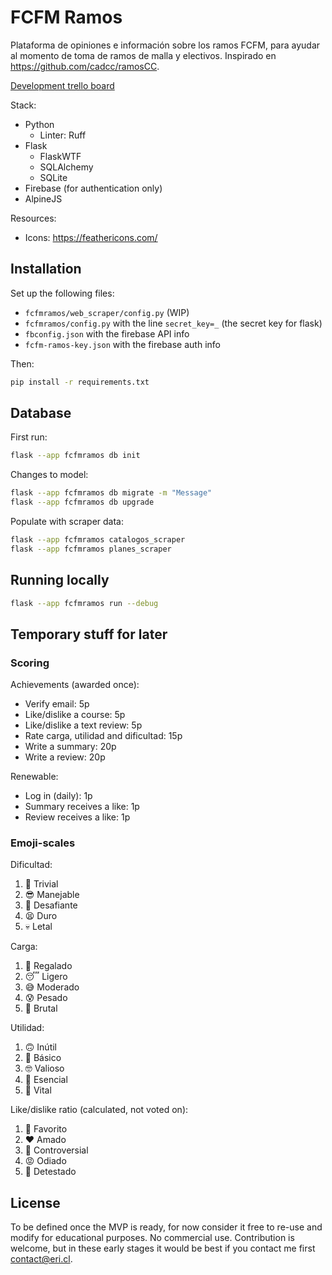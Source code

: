 # FCFM Ramos

Plataforma de opiniones e información sobre los ramos FCFM, para ayudar al momento de toma de ramos de malla y electivos. Inspirado en <https://github.com/cadcc/ramosCC>.

[Development trello board](https://trello.com/b/PSyFevmn/ramos-fcfm)

Stack:

- Python
  - Linter: Ruff
- Flask
  - FlaskWTF
  - SQLAlchemy
  - SQLite
- Firebase (for authentication only)
- AlpineJS

Resources:

- Icons: <https://feathericons.com/>

## Installation

Set up the following files:

- `fcfmramos/web_scraper/config.py` (WIP)
- `fcfmramos/config.py` with the line `secret_key=_` (the secret key for flask)
- `fbconfig.json` with the firebase API info
- `fcfm-ramos-key.json` with the firebase auth info

Then:

```bash
pip install -r requirements.txt
```

## Database

First run:

```bash
flask --app fcfmramos db init
```

Changes to model:

```bash
flask --app fcfmramos db migrate -m "Message"
flask --app fcfmramos db upgrade
```

Populate with scraper data:

```bash
flask --app fcfmramos catalogos_scraper
flask --app fcfmramos planes_scraper
```

## Running locally

```bash
flask --app fcfmramos run --debug
```

## Temporary stuff for later

### Scoring

Achievements (awarded once):

- Verify email: 5p
- Like/dislike a course: 5p
- Like/dislike a text review: 5p
- Rate carga, utilidad and dificultad: 15p
- Write a summary: 20p
- Write a review: 20p

Renewable:

- Log in (daily): 1p
- Summary receives a like: 1p
- Review receives a like: 1p

### Emoji-scales

Dificultad:

1. 🥱 Trivial
2. 😎 Manejable
3. 😬 Desafiante
4. 😫 Duro
5. 💀 Letal

Carga:

1. 🎁 Regalado
2. 😴 Ligero
3. 😅 Moderado
4. 😰 Pesado
5. 🥵 Brutal

Utilidad:

1. 🙃 Inútil
2. 🙂 Básico
3. 🤓 Valioso
4. 🧠 Esencial
5. 🤩 Vital

Like/dislike ratio (calculated, not voted on):

1. 💖 Favorito
2. ❤ Amado
3. 🤔 Controversial
4. 😡 Odiado
5. 👿 Detestado

## License

To be defined once the MVP is ready, for now consider it free to re-use and modify for educational purposes. No commercial use. Contribution is welcome, but in these early stages it would be best if you contact me first <contact@eri.cl>.
